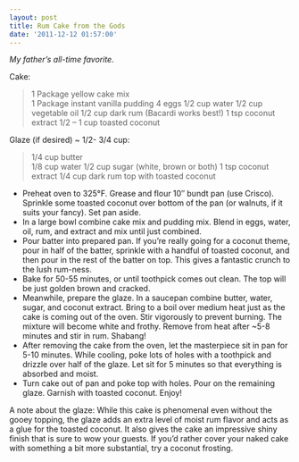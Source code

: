 ```yaml
---
layout: post
title: Rum Cake from the Gods
date: '2011-12-12 01:57:00'
---
```


*My father’s all-time favorite.*

Cake:

> 1 Package yellow cake mix  
1 Package instant vanilla pudding
4 eggs
1/2 cup water
1/2 cup vegetable oil
1/2 cup dark rum (Bacardi works best!)
1 tsp coconut extract
1/2 – 1 cup toasted coconut

Glaze (if desired) ~ 1/2- 3/4 cup:

> 1/4 cup butter  
1/8 cup water
1/2 cup sugar (white, brown or both)
1 tsp coconut extract
1/4 cup dark rum
top with toasted coconut

* Preheat oven to 325°F. Grease and flour 10″ bundt pan (use Crisco). Sprinkle some toasted coconut over bottom of the pan (or walnuts, if it suits your fancy). Set pan aside.
* In a large bowl combine cake mix and pudding mix. Blend in eggs, water, oil, rum, and extract and mix until just combined.
* Pour batter into prepared pan. If you’re really going for a coconut theme, pour in half of the batter, sprinkle with a handful of toasted coconut, and then pour in the rest of the batter on top. This gives a fantastic crunch to the lush rum-ness.
* Bake for 50-55 minutes, or until toothpick comes out clean. The top will be just golden brown and cracked.
* Meanwhile, prepare the glaze. In a saucepan combine butter, water, sugar, and coconut extract. Bring to a boil over medium heat just as the cake is coming out of the oven. Stir vigorously to prevent burning. The mixture will become white and frothy. Remove from heat after ~5-8 minutes and stir in rum. Shabang!
* After removing the cake from the oven, let the masterpiece sit in pan for 5-10 minutes. While cooling, poke lots of holes with a toothpick and drizzle over half of the glaze. Let sit for 5 minutes so that everything is absorbed and moist.
* Turn cake out of pan and poke top with holes. Pour on the remaining glaze. Garnish with toasted coconut. Enjoy!

A note about the glaze: While this cake is phenomenal even without the gooey topping, the glaze adds an extra level of moist rum flavor and acts as a glue for the toasted coconut. It also gives the cake an impressive shiny finish that is sure to wow your guests. If you’d rather cover your naked cake with something a bit more substantial, try a coconut frosting.
